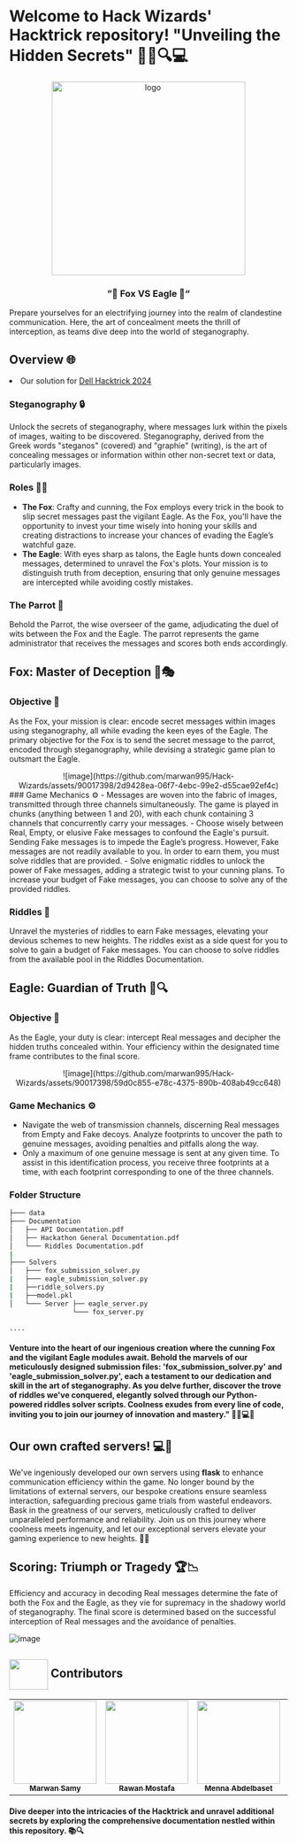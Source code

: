 # Welcome to Hack Wizards' Hacktrick repository! "Unveiling the Hidden Secrets" 🕵️‍♂️🔍💻
<div align="center">
   <img align="center" height="350px"  src="https://i.pinimg.com/originals/7b/99/67/7b9967bab38c9140f472c16b6d7c1d0c.gif" alt="logo">
   <br>

### ”🦊 Fox VS Eagle 🦅“

</div>

Prepare yourselves for an electrifying journey into the realm of clandestine communication. Here, the art of concealment meets the thrill of interception, as teams dive deep into the world of steganography.

## Overview 🌐
<li> Our solution for <a href="https://www.dell.com/en-eg/dt/microsites/hacktrick.htm?dgc=SM&cid=1083545&lid=spr12198213058&refid=sm_ADVOCACY_spr12198213058&linkId=258142432#collapse&tab0=0&%23eligibility">Dell Hacktrick 2024</a></li>

### Steganography 🔒
Unlock the secrets of steganography, where messages lurk within the pixels of images, waiting to be discovered. Steganography, derived from the Greek words "steganos" (covered) and "graphie" (writing), is the art of concealing messages or information within other non-secret text or data, particularly images.

### Roles 🦊🦅
- **The Fox**: Crafty and cunning, the Fox employs every trick in the book to slip secret messages past the vigilant Eagle. As the Fox, you'll have the opportunity to invest your time wisely into honing your skills and creating distractions to increase your chances of evading the Eagle’s watchful gaze.
- **The Eagle**: With eyes sharp as talons, the Eagle hunts down concealed messages, determined to unravel the Fox's plots. Your mission is to distinguish truth from deception, ensuring that only genuine messages are intercepted while avoiding costly mistakes.

### The Parrot 🦜
Behold the Parrot, the wise overseer of the game, adjudicating the duel of wits between the Fox and the Eagle. The parrot represents the game administrator that receives the messages and scores both ends accordingly.

## Fox: Master of Deception 🦊🎭

### Objective 🎯
As the Fox, your mission is clear: encode secret messages within images using steganography, all while evading the keen eyes of the Eagle. The primary objective for the Fox is to send the secret message to the parrot, encoded through steganography, while devising a strategic game plan to outsmart the Eagle.
<div align="center">
   ![image](https://github.com/marwan995/Hack-Wizards/assets/90017398/2d9428ea-06f7-4ebc-99e2-d55cae92ef4c)

</div>
### Game Mechanics ⚙️
- Messages are woven into the fabric of images, transmitted through three channels simultaneously. The game is played in chunks (anything between 1 and 20), with each chunk containing 3 channels that concurrently carry your messages.
- Choose wisely between Real, Empty, or elusive Fake messages to confound the Eagle's pursuit. Sending Fake messages is to impede the Eagle’s progress. However, Fake messages are not readily available to you. In order to earn them, you must solve riddles that are provided.
- Solve enigmatic riddles to unlock the power of Fake messages, adding a strategic twist to your cunning plans. To increase your budget of Fake messages, you can choose to solve any of the provided riddles.

### Riddles 🧩
Unravel the mysteries of riddles to earn Fake messages, elevating your devious schemes to new heights. The riddles exist as a side quest for you to solve to gain a budget of Fake messages. You can choose to solve riddles from the available pool in the Riddles Documentation.

## Eagle: Guardian of Truth 🦅🔍

### Objective 🎯
As the Eagle, your duty is clear: intercept Real messages and decipher the hidden truths concealed within. Your efficiency within the designated time frame contributes to the final score.
<div align="center">
   ![image](https://github.com/marwan995/Hack-Wizards/assets/90017398/59d0c855-e78c-4375-890b-408ab49cc648)
</div>

### Game Mechanics ⚙️
- Navigate the web of transmission channels, discerning Real messages from Empty and Fake decoys. Analyze footprints to uncover the path to genuine messages, avoiding penalties and pitfalls along the way.
- Only a maximum of one genuine message is sent at any given time. To assist in this identification process, you receive three footprints at a time, with each footprint corresponding to one of the three channels.
### Folder Structure
```sh
├─── data
├─── Documentation
│   ├── API Documentation.pdf
│   ├── Hackathon General Documentation.pdf
│   └─── Riddles Documentation.pdf
|
├─── Solvers
│   ├─── fox_submission_solver.py
|   ├─── eagle_submission_solver.py
|   ├──riddle_solvers.py
|   ├──model.pkl
│   └─── Server ├── eagle_server.py
                └─── fox_server.py

....
```


#### Venture into the heart of our ingenious creation where the cunning Fox and the vigilant Eagle modules await. Behold the marvels of our meticulously designed submission files: 'fox_submission_solver.py' and 'eagle_submission_solver.py', each a testament to our dedication and skill in the art of steganography. As you delve further, discover the trove of riddles we've conquered, elegantly solved through our Python-powered riddles solver scripts. Coolness exudes from every line of code, inviting you to join our journey of innovation and mastery." 🦊🦅💻✨

## Our own crafted servers! 💻🔧
We've ingeniously developed our own servers using **flask** to enhance communication efficiency within the game. No longer bound by the limitations of external servers, our bespoke creations ensure seamless interaction, safeguarding precious game trials from wasteful endeavors. Bask in the greatness of our servers, meticulously crafted to deliver unparalleled performance and reliability. Join us on this journey where coolness meets ingenuity, and let our exceptional servers elevate your gaming experience to new heights. 🚀🌟


## Scoring: Triumph or Tragedy 🏆📉

Efficiency and accuracy in decoding Real messages determine the fate of both the Fox and the Eagle, as they vie for supremacy in the shadowy world of steganography. The final score is determined based on the successful interception of Real messages and the avoidance of penalties.

![image](https://github.com/marwan995/Hack-Wizards/assets/90017398/06cbb6eb-a82a-4837-bf8e-cda54d432c11)


<a id ="Contributors"></a>

## <img  align="center" width= 70px height =55px src="https://media0.giphy.com/media/Xy702eMOiGGPzk4Zkd/giphy.gif?cid=ecf05e475vmf48k83bvzye3w2m2xl03iyem3tkuw2krpkb7k&rid=giphy.gif&ct=s"> Contributors

<table align="center" >
  <tr>
    <td align="center"><a href="https://github.com/marwan995"><img src="https://avatars.githubusercontent.com/u/90709517?v=4" width="150;" alt=""/><br /><sub><b>Marwan Samy</b></sub></a><br /></td>
      <td align="center"><a href="https://github.com/RawanMostafa08" ><img src="https://avatars.githubusercontent.com/u/97397431?v=4" width="150;" alt=""/><br /><sub><b>Rawan Mostafa</b></sub></a><br />
    </td>
       <td align="center"><a href="https://github.com/mennamohamed0207"><img src="https://avatars.githubusercontent.com/u/90017398?v=4"
 width="150;" alt=""/><br /><sub><b>Menna Abdelbaset</b></sub></a><br /></td>
    </td>
       <td align="center"><a href="https://github.com/SH8664"><img src="https://avatars.githubusercontent.com/u/113303945?v=4" width="150;" alt=""/><br /><sub><b>Sara Bisheer</b></sub></a><br /></td>
     <td align="center"><a href="https://github.com/fatmaebrahim"><img src="https://avatars.githubusercontent.com/u/113191710?v=4" width="150;" alt=""/><br /><sub><b>Fatma Ibrahim</b></sub></a><br /></td>
  </tr>
</table>


#### Dive deeper into the intricacies of the Hacktrick and unravel additional secrets by exploring the comprehensive documentation nestled within this repository. 📚🔍
